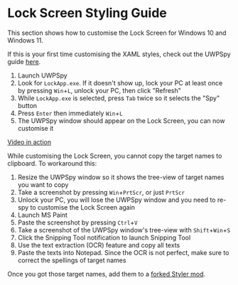 # Lock Screen Styling Guide
This section shows how to customise the Lock Screen for Windows 10 and Windows 11.

If this is your first time customising the XAML styles, check out the UWPSpy guide [here](https://github.com/bbmaster123/FWFU/blob/main/uwpspy.md).

1. Launch UWPSpy
2. Look for `LockApp.exe`. If it doesn't show up, lock your PC at least once by pressing `Win`+`L`, unlock your PC, then click "Refresh"
3. While `LockApp.exe` is selected, press `Tab` twice so it selects the "Spy" button
4. Press `Enter` then immediately `Win`+`L`
5. The UWPSpy window should appear on the Lock Screen, you can now customise it

[Video in action](https://drive.google.com/file/d/196NVuEpOtcZAGzzDaRucDCyfrcdYlghp/view?usp=sharing)

While customising the Lock Screen, you cannot copy the target names to clipboard. To workaround this:
1. Resize the UWPSpy window so it shows the tree-view of target names you want to copy
2. Take a screenshot by pressing `Win`+`PrtScr`, or just `PrtScr`
3. Unlock your PC, you will lose the UWPSpy window and you need to re-spy to customise the Lock Screen again
4. Launch MS Paint
5. Paste the screenshot by pressing `Ctrl`+`V`
6. Take a screenshot of the UWPSpy window's tree-view with `Shift`+`Win`+`S`
7. Click the Snipping Tool notification to launch Snipping Tool
8. Use the text extraction (OCR) feature and copy all texts
9. Paste the texts into Notepad. Since the OCR is not perfect, make sure to correct the spellings of target names

Once you got those target names, add them to a [forked Styler mod](https://github.com/AromaKitsune/Windows-XAML-Styles/blob/main/guides/Forking-Styler-Mods-for-Other-UWP-Apps.md).
